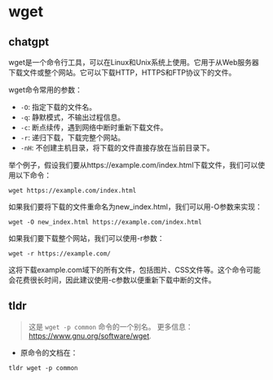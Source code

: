 # wget 
## chatgpt 
wget是一个命令行工具，可以在Linux和Unix系统上使用。它用于从Web服务器下载文件或整个网站。它可以下载HTTP，HTTPS和FTP协议下的文件。

wget命令常用的参数：

- `-O`: 指定下载的文件名。
- `-q`: 静默模式，不输出过程信息。
- `-c`: 断点续传，遇到网络中断时重新下载文件。
- `-r`: 递归下载，下载完整个网站。
- `-nH`: 不创建主机目录，将下载的文件直接存放在当前目录下。

举个例子，假设我们要从https://example.com/index.html下载文件，我们可以使用以下命令：

```
wget https://example.com/index.html
```

如果我们要将下载的文件重命名为new_index.html，我们可以用-O参数来实现：

```
wget -O new_index.html https://example.com/index.html
```

如果我们要下载整个网站，我们可以使用-r参数：

```
wget -r https://example.com/
```

这将下载example.com域下的所有文件，包括图片、CSS文件等。这个命令可能会花费很长时间，因此建议使用-c参数以便重新下载中断的文件。 

## tldr 
 
> 这是 `wget -p common` 命令的一个别名。
> 更多信息：<https://www.gnu.org/software/wget>.

- 原命令的文档在：

`tldr wget -p common`
